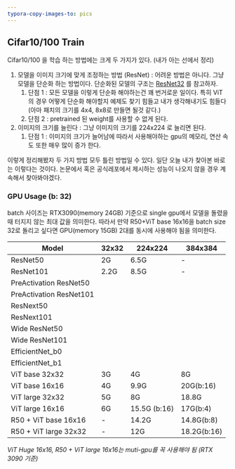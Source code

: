 ```yaml
---
typora-copy-images-to: pics
---
```


## Cifar10/100 Train

Cifar10/100 을 학습 하는 방법에는 크게 두 가지가 있다. (내가 아는 선에서 정리)

1. 모델을 이미지 크기에 맞게 조정하는 방법 (ResNet) : 어려운 방법은 아니다. 그냥 모델을 단순화 하는 방법이다. 단순화된 모델의 구조는 [ResNet32]() 를 참고하자. 
   1. 단점 1 : 모든 모델을 이렇게 단순화 해야하는건 꽤 번거로운 일이다. 특히 ViT의 경우 어떻게 단순화 해야할지 예제도 찾기 힘들고 내가 생각해내기도 힘들다 (아마 패치의 크기를 4x4, 8x8로 만들면 될것 같다.) 
   2. 단점 2 : pretrained 된 weight를 사용할 수 없게 된다. 
2. 이미지의 크기를 늘린다 : 그냥 이미지의 크기를 224x224 로 늘리면 된다.
   1. 단점 1 : 이미지의 크기가 늘어남에 따라서 사용해야하는 gpu의 메모리, 연산 속도 또한 매우 많이 증가 한다.

이렇게 정리해봤자 두 가지 방법 모두 틀린 방법일 수 있다. 일단 오늘 내가 찾아본 바로는 이렇다는 것이다. 논문에서 혹은 공식레포에서 제시하는 성능이 나오지 않을 경우 계속해서 찾아봐야겠다.



### GPU Usage (b: 32)

batch 사이즈는 RTX3090(memory 24GB) 기준으로 single gpu에서 모델을 돌렸을 때 터지지 않는 최대 값을 의미한다. 따라서 만약 R50+ViT base 16x16을 batch size 32로 돌리고 싶다면 GPU(memory 15GB) 2대를 동시에 사용해야 됨을 의미한다.

| Model                   | 32x32 | 224x224      | 384x384     |
| ----------------------- | ----- | ------------ | ----------- |
| ResNet50                | 2G    | 6.5G         | -           |
| ResNet101               | 2.2G  | 8.5G         | -           |
| PreActivation ResNet50  |       |              |             |
| PreActivation ResNet101 |       |              |             |
| ResNext50               |       |              |             |
| ResNext101              |       |              |             |
| Wide ResNet50           |       |              |             |
| Wide ResNet101          |       |              |             |
| EfficientNet_b0         |       |              |             |
| EfficientNet_b1         |       |              |             |
| ViT base 32x32          | 3G    | 4G           | 8G          |
| ViT base 16x16          | 4G    | 9.9G         | 20G(b:16)   |
| ViT large 32x32         | 5G    | 8G           | 18.8G       |
| ViT large 16x16         | 6G    | 15.5G (b:16) | 17G(b:4)    |
| R50 + ViT base 16x16    | -     | 14.2G        | 14.8G(b:8)  |
| R50 + ViT large 32x32   | -     | 12G          | 18.2G(b:16) |

*ViT Huge 16x16, R50 + ViT large 16x16는 muti-gpu를 꼭 사용해야 됨 (RTX 3090 기준)*

